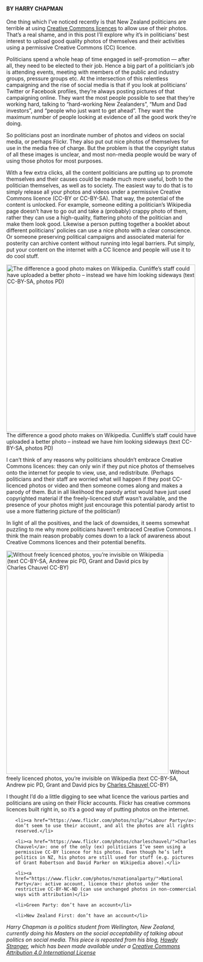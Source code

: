 <html><body><h4>BY HARRY CHAPMAN</h4>

One thing which I’ve noticed recently is that New Zealand politicians are terrible at using <a href="https://creativecommons.org/about">Creative Commons licences</a> to allow use of their photos. That’s a real shame, and in this post I’ll explore why it’s in politicians’ best interest to upload good quality photos of themselves and their activities using a permissive Creative Commons (CC) licence.



Politicians spend a whole heap of time engaged in self-promotion — after all, they need to be elected to their job. Hence a big part of a politician’s job is attending events, meeting with members of the public and industry groups, pressure groups etc. At the intersection of this relentless campaigning and the rise of social media is that if you look at politicians’ Twitter or Facebook profiles, they’re always posting pictures of that campaigning online. They want the most people possible to see that they’re working hard, talking to “hard-working New Zealanders”, “Mum and Dad investors”, and “people who just want to get ahead”. They want the maximum number of people looking at evidence of all the good work they’re doing.



So politicians post an inordinate number of photos and videos on social media, or perhaps Flickr. They also put out nice photos of themselves for use in the media free of charge. But the problem is that the copyright status of all these images is unclear, and most non-media people would be wary of using those photos for most purposes.



With a few extra clicks, all the content politicians are putting up to promote themselves and their causes could be made much more useful, both to the politician themselves, as well as to society. The easiest way to do that is to simply release all your photos and videos under a permissive Creative Commons licence (CC-BY or CC-BY-SA). That way, the potential of the content is unlocked. For example, someone editing a politician’s Wikipedia page doesn’t have to go out and take a (probably) crappy photo of them, rather they can use a high-quality, flattering photo of the politician and make them look good. Likewise a person putting together a booklet about different politicians’ policies can use a nice photo with a clear conscience. Or someone preserving political campaigns and associated material for posterity can archive content without running into legal barriers. Put simply, put your content on the internet with a CC licence and people will use it to do cool stuff.



<a href="/wp-content/uploads/2014/11/john-key-vs-david-cunliffe-e1416298738727.jpg"><img class="size-full wp-image-418" src="/wp-content/uploads/2014/11/john-key-vs-david-cunliffe-e1416298738727.jpg" alt="The difference a good photo makes on Wikipedia. Cunliffe’s staff could have uploaded a better photo – instead we have him looking sideways (text CC-BY-SA, photos PD)" width="500" height="443"></a> The difference a good photo makes on Wikipedia. Cunliffe’s staff could have uploaded a better photo – instead we have him looking sideways (text CC-BY-SA, photos PD)



I can’t think of any reasons why politicians shouldn’t embrace Creative Commons licences: they can only win if they put nice photos of themselves onto the internet for people to view, use, and redistribute. (Perhaps politicians and their staff are worried what will happen if they post CC-licenced photos or video and then someone comes along and makes a parody of them. But in all likelihood the parody artist would have just used copyrighted material if the freely-licenced stuff wasn’t available, and the presence of your photos might just encourage this potential parody artist to use a more flattering picture of the politician!)



In light of all the positives, and the lack of downsides, it seems somewhat puzzling to me why more politicians haven’t embraced Creative Commons. I think the main reason probably comes down to a lack of awareness about Creative Commons licences and their potential benefits.



<a href="/wp-content/uploads/2014/11/Screenshot-181114-212827.png"><img class="size-full wp-image-419" src="/wp-content/uploads/2014/11/Screenshot-181114-212827.png" alt="Without freely licenced photos, you’re invisible on Wikipedia (text CC-BY-SA, Andrew pic PD, Grant and David pics by Charles Chauvel CC-BY)" width="429" height="591"></a> Without freely licenced photos, you’re invisible on Wikipedia (text CC-BY-SA, Andrew pic PD, Grant and David pics by <a href="https://www.flickr.com/photos/charleschauvel/" target="_blank">Charles Chauvel </a>CC-BY)



I thought I’d do a little digging to see what licence the various parties and politicians are using on their Flickr accounts. Flickr has creative commons licences built right in, so it’s a good way of putting photos on the internet.

<ul>

	<li><a href="https://www.flickr.com/photos/nzlp/">Labour Party</a>: don’t seem to use their account, and all the photos are all rights reserved.</li>

	<li><a href="https://www.flickr.com/photos/charleschauvel/">Charles Chauvel</a>: one of the only (ex) politicians I’ve seen using a permissive CC-BY licence for his photos. Even though he’s left politics in NZ, his photos are still used for stuff (e.g. pictures of Grant Robertson and David Parker on Wikipedia above).</li>

	<li><a href="https://www.flickr.com/photos/nznationalparty/">National Party</a>: active account, licence their photos under the restrictive CC-BY-NC-ND (can use unchanged photos in non-commercial ways with attribution)</li>

	<li>Green Party: don’t have an account</li>

	<li>New Zealand First: don’t have an account</li>

</ul>

<i>Harry Chapman is a politics student from Wellington, New Zealand, currently doing his Masters on the social acceptability of talking about politics on social media. This piece is reposted from his blog, <a href="http://harrychapman.nz/blog/" target="_blank">Howdy Stranger</a>, which has been made available under a <a href="http://creativecommons.org/licenses/by/4.0/">Creative Commons Attribution 4.0 International License</a></i></body></html>